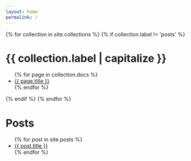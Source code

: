 ```yaml
---
layout: home
permalink: /
---
```

{% for collection in site.collections %}
{% if collection.label != 'posts' %}
  <h1>{{ collection.label | capitalize }}</h1>
  <ul>
    {% for page in collection.docs %}
      <li>
        <a href="{{ page.url }}">{{ page.title }}</a>
      </li>
    {% endfor %}
  </ul>
{% endif %}
{% endfor %}


<h1>Posts</h1>
<ul>
  {% for post in site.posts %}
    <li>
      <a href="{{ post.url }}">{{ post.title }}</a>
    </li>
  {% endfor %}
</ul>
